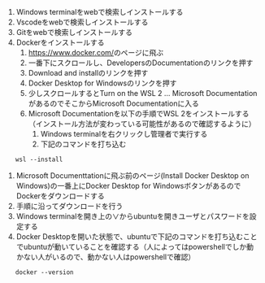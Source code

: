 ﻿1. Windows terminalをwebで検索しインストールする
1. Vscodeをwebで検索しインストールする
1. Gitをwebで検索しインストールする
1. Dockerをインストールする
   1. <https://www.docker.com/>のページに飛ぶ
   1. 一番下にスクロールし、DevelopersのDocumentationのリンクを押す
   1. Download and installのリンクを押す
   1. Docker Desktop for Windowsのリンクを押す
   1. 少しスクロールするとTurn on the WSL 2 ... Microsoft DocumentationがあるのでそこからMicrosoft Documentationに入る
   1. Microsoft Documentationを以下の手順でWSL 2をインストールする（インストール方法が変わっている可能性があるので確認するように）
      1. Windows terminalを右クリックし管理者で実行する
      1. 下記のコマンドを打ち込む

```
   wsl --install
```

1. Microsoft Documenttationに飛ぶ前のページ(Install Docker Desktop on Windows)の一番上にDocker Desktop for WindowsボタンがあるのでDockerをダウンロードする
1. 手順に沿ってダウンロードを行う
1. Windows terminalを開き上の∨からubuntuを開きユーザとパスワードを設定する
1. Docker Desktopを開いた状態で、ubuntuで下記のコマンドを打ち込むことでubuntuが動いていることを確認する（人によってはpowershellでしか動かない人がいるので、動かない人はpowershellで確認）
```
   docker --version
```
